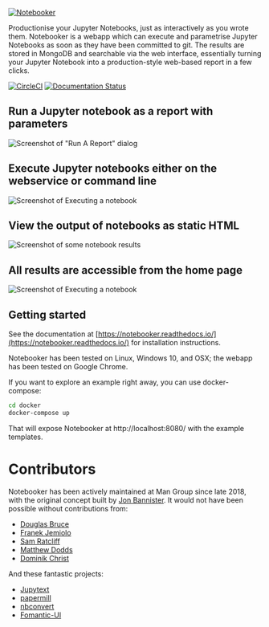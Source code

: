 [![Notebooker](docs/images/notebooker_cropped.jpg)](https://notebooker.readthedocs.io/en/latest/)

Productionise your Jupyter Notebooks, just as interactively as you wrote them. Notebooker is a webapp which can execute and parametrise Jupyter Notebooks as soon as they have been committed to git. The results are stored in MongoDB and searchable via the web interface, essentially turning your Jupyter Notebook into a production-style web-based report in a few clicks.


[![CircleCI](https://circleci.com/gh/man-group/notebooker.svg?style=shield&circle-token=54008697f29eb7713d5f18d73ef785cb5ba858c9)](https://app.circleci.com/pipelines/github/man-group/notebooker)
[![Documentation Status](https://readthedocs.org/projects/notebooker/badge/?version=latest)](https://notebooker.readthedocs.io/en/latest/?badge=latest)

## Run a Jupyter notebook as a report with parameters
![Screenshot of "Run A Report" dialog](docs/images/nbkr_run_report.png)

## Execute Jupyter notebooks either on the webservice or command line
![Screenshot of Executing a notebook](docs/images/nbkr_running_report.png)

## View the output of notebooks as static HTML
![Screenshot of some notebook results](docs/images/nbkr_results.png)

## All results are accessible from the home page
![Screenshot of Executing a notebook](docs/images/nbkr_homepage.png)


## Getting started
See the documentation at [https://notebooker.readthedocs.io/](https://notebooker.readthedocs.io/) for installation instructions.

Notebooker has been tested on Linux, Windows 10, and OSX; the webapp has been tested on Google Chrome.

If you want to explore an example right away, you can use docker-compose:
```sh
cd docker
docker-compose up
```
That will expose Notebooker at http://localhost:8080/ with the example templates.

# Contributors
Notebooker has been actively maintained at Man Group since late 2018, with the original concept built by 
[Jon Bannister](https://github.com/jonbannister). 
It would not have been possible without contributions from:

* [Douglas Bruce](https://github.com/douglasbruce88)
* [Franek Jemiolo](https://github.com/FranekJemiolo)
* [Sam Ratcliff](https://github.com/sparks1372)
* [Matthew Dodds](https://github.com/doddsiedodds)
* [Dominik Christ](https://github.com/DominikMChrist)

And these fantastic projects:

* [Jupytext](<https://github.com/mwouts/jupytext>)
* [papermill](<https://github.com/nteract/papermill>)
* [nbconvert](<https://github.com/jupyter/nbconvert>)
* [Fomantic-UI](<https://github.com/fomantic/Fomantic-UI>)




